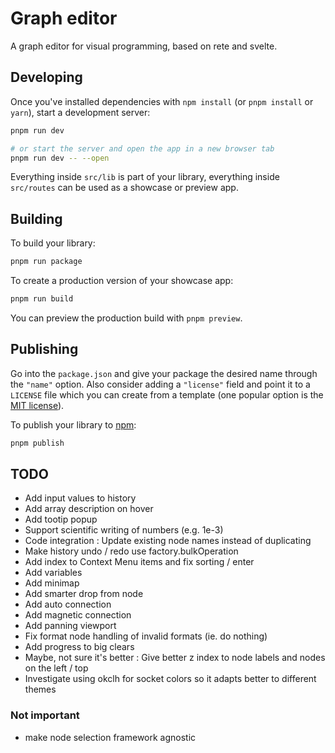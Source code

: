 # Graph editor

A graph editor for visual programming, based on rete and svelte.

## Developing

Once you've installed dependencies with `npm install` (or `pnpm install` or `yarn`), start a development server:

```bash
pnpm run dev

# or start the server and open the app in a new browser tab
pnpm run dev -- --open
```

Everything inside `src/lib` is part of your library, everything inside `src/routes` can be used as a showcase or preview app.

## Building

To build your library:

```bash
pnpm run package
```

To create a production version of your showcase app:

```bash
pnpm run build
```

You can preview the production build with `pnpm preview`.

## Publishing

Go into the `package.json` and give your package the desired name through the `"name"` option. Also consider adding a `"license"` field and point it to a `LICENSE` file which you can create from a template (one popular option is the [MIT license](https://opensource.org/license/mit/)).

To publish your library to [npm](https://www.npmjs.com):

```bash
pnpm publish
```

## TODO
- Add input values to history
- Add array description on hover
- Add tootip popup
- Support scientific writing of numbers (e.g. 1e-3)
- Code integration : Update existing node names instead of duplicating
- Make history undo / redo use factory.bulkOperation
- Add index to Context Menu items and fix sorting / enter
- Add variables
- Add minimap
- Add smarter drop from node
- Add auto connection
- Add magnetic connection
- Add panning viewport
- Fix format node handling of invalid formats (ie. do nothing)
- Add progress to big clears
- Maybe, not sure it's better : Give better z index to node labels and nodes on the left / top
- Investigate using okclh for socket colors so it adapts better to different themes
### Not important
- make node selection framework agnostic